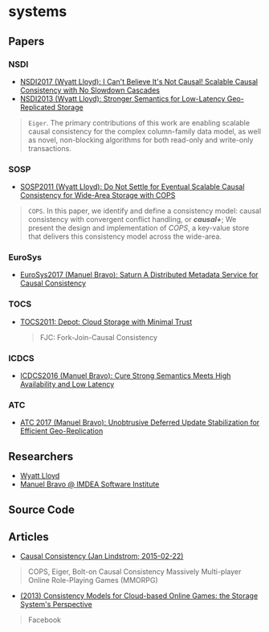 # systems

## Papers

### NSDI
- [NSDI2017 (Wyatt Lloyd): I Can't Believe It's Not Causal! Scalable Causal Consistency with No Slowdown Cascades]()
- [NSDI2013 (Wyatt Lloyd): Stronger Semantics for Low-Latency Geo-Replicated Storage]()
> `Eiger`. The primary contributions of this work are enabling scalable causal consistency 
for the complex column-family data model, as well as novel, 
non-blocking algorithms for both read-only and write-only transactions.

### SOSP
- [SOSP2011 (Wyatt Lloyd): Do Not Settle for Eventual Scalable Causal Consistency for Wide-Area Storage with COPS]()
> `COPS`. In this paper, we identify and define a consistency model: 
causal consistency with convergent conflict handling, or ***causal+***;
> We present the design and implementation of *COPS*,
a key-value store that delivers this consistency model across the wide-area.

### EuroSys
- [EuroSys2017 (Manuel Bravo): Saturn A Distributed Metadata Service for Causal Consistency]()

### TOCS
- [TOCS2011: Depot: Cloud Storage with Minimal Trust]()
  > FJC: Fork-Join-Causal Consistency

### ICDCS
- [ICDCS2016 (Manuel Bravo): Cure Strong Semantics Meets High Availability and Low Latency]()

### ATC
- [ATC 2017 (Manuel Bravo): Unobtrusive Deferred Update Stabilization for Efficient Geo-Replication]()

## Researchers
- [Wyatt Lloyd](https://www.cs.princeton.edu/~wlloyd/)
- [Manuel Bravo @ IMDEA Software Institute](https://sites.google.com/view/manuelbravo)

## Source Code

## Articles
- [Causal Consistency (Jan Lindstrom; 2015-02-22)](https://mariadb.org/causal-consistency/)
> COPS, Eiger, Bolt-on Causal Consistency
> Massively Multi-player Online Role-Playing Games (MMORPG)
  - [(2013) Consistency Models for Cloud-based Online Games: the Storage System's Perspective](https://pdfs.semanticscholar.org/e371/b40896e63bef3592e971773055c304c6011a.pdf?_ga=2.116073605.2083703173.1580642097-1344665591.1580642097)
> Facebook
